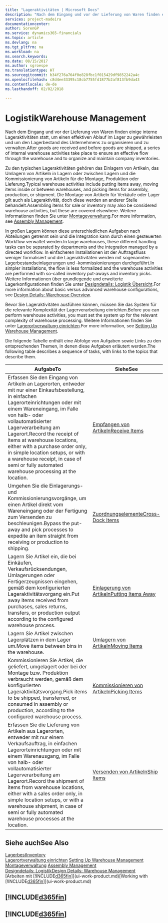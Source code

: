 ```yaml
---
title: "Lageraktivitäten | Microsoft Docs"
description: "Nach dem Eingang und vor der Lieferung von Waren finden einige interne Lageraktivitäten statt, um einen effektiven Ablauf im Lager zu gewährleisten und um den Lagerbestand des Unternehmens zu organisieren und zu verwalten."
services: project-madeira
documentationcenter: 
author: SorenGP
ms.service: dynamics365-financials
ms.topic: article
ms.devlang: na
ms.tgt_pltfrm: na
ms.workload: na
ms.search.keywords: 
ms.date: 08/15/2017
ms.author: sgroespe
ms.translationtype: HT
ms.sourcegitcommit: b34f276a764f0e828fbc1f015429df9852242a4c
ms.openlocfilehash: c8d4ee33395c18cb7755fd1877b2af813fb9da43
ms.contentlocale: de-de
ms.lasthandoff: 02/02/2018

---
```

# <a name="warehouse-management"></a><span data-ttu-id="24f62-103">Logistik</span><span class="sxs-lookup"><span data-stu-id="24f62-103">Warehouse Management</span></span>
<span data-ttu-id="24f62-104">Nach dem Eingang und vor der Lieferung von Waren finden einige interne Lageraktivitäten statt, um einen effektiven Ablauf im Lager zu gewährleisten und um den Lagerbestand des Unternehmens zu organisieren und zu verwalten.</span><span class="sxs-lookup"><span data-stu-id="24f62-104">After goods are received and before goods are shipped, a series of internal warehouse activities take place to ensure an effective flow through the warehouse and to organize and maintain company inventories.</span></span>

<span data-ttu-id="24f62-105">Zu den typischen Lageraktivitäten gehören das Einlagern von Artikeln, das Umlagern von Artikeln in Lagern oder zwischen Lagern und die Kommissionierung von Artikeln für die Montage, Produktion oder Lieferung.</span><span class="sxs-lookup"><span data-stu-id="24f62-105">Typical warehouse activities include putting items away, moving items inside or between warehouses, and picking items for assembly, production, or shipment.</span></span> <span data-ttu-id="24f62-106">Die Montage von Artikeln für Verkäufe oder Lager gilt auch als Lageraktivität, doch diese werden an anderer Stelle behandelt.</span><span class="sxs-lookup"><span data-stu-id="24f62-106">Assembling items for sale or inventory may also be considered warehouse activities, but these are covered elsewhere.</span></span> <span data-ttu-id="24f62-107">Weitere Informationen finden Sie unter [Montageverwaltung](assembly-assemble-items.md).</span><span class="sxs-lookup"><span data-stu-id="24f62-107">For more information, see [Assembly Management](assembly-assemble-items.md).</span></span>  

<span data-ttu-id="24f62-108">In großen Lagern können diese unterschiedlichen Aufgaben nach Abteilungen getrennt sein und die Integration kann durch einen gesteuerten Workflow verwaltet werden.</span><span class="sxs-lookup"><span data-stu-id="24f62-108">In large warehouses, these different handling tasks can be separated by departments and the integration managed by a directed workflow.</span></span> <span data-ttu-id="24f62-109">In einfacheren Installationen ist der Auftragsfluss weniger formalisiert und die Lageraktivitäten werden mit sogenannten Lagerbestandseinlagerungen und -kommissionierungen durchgeführt.</span><span class="sxs-lookup"><span data-stu-id="24f62-109">In simpler installations, the flow is less formalized and the warehouse activities are performed with so-called inventory put-aways and inventory picks.</span></span> <span data-ttu-id="24f62-110">Weitere Informationen über grundlegende und erweiterte Lagerkonfigurationen finden Sie unter [Designdetails: Logistik Übersicht](design-details-warehouse-overview.md).</span><span class="sxs-lookup"><span data-stu-id="24f62-110">For more information about basic versus advanced warehouse configurations, see [Design Details: Warehouse Overview](design-details-warehouse-overview.md).</span></span>

<span data-ttu-id="24f62-111">Bevor Sie Lageraktivitäten ausführen können, müssen Sie das System für die relevante Komplexität der Lagerverarbeitung einrichten.</span><span class="sxs-lookup"><span data-stu-id="24f62-111">Before you can perform warehouse activities, you must set the system up for the relevant complexity of warehouse processing.</span></span> <span data-ttu-id="24f62-112">Weitere Informationen finden Sie unter [Lagerortverwaltung einrichten](warehouse-setup-warehouse.md).</span><span class="sxs-lookup"><span data-stu-id="24f62-112">For more information, see [Setting Up Warehouse Management](warehouse-setup-warehouse.md).</span></span>

 <span data-ttu-id="24f62-113">Die folgende Tabelle enthält eine Abfolge von Aufgaben sowie Links zu den entsprechenden Themen, in denen diese Aufgaben erläutert werden.</span><span class="sxs-lookup"><span data-stu-id="24f62-113">The following table describes a sequence of tasks, with links to the topics that describe them.</span></span>   

|<span data-ttu-id="24f62-114">**Aufgabe**</span><span class="sxs-lookup"><span data-stu-id="24f62-114">**To**</span></span>|<span data-ttu-id="24f62-115">**Siehe**</span><span class="sxs-lookup"><span data-stu-id="24f62-115">**See**</span></span>|  
|------------|-------------|  
|<span data-ttu-id="24f62-116">Erfassen Sie den Eingang von Artikeln an Lagerorten, entweder mit nur einer Einkaufsbestellung, in einfachen Lagerorteinrichtungen oder mit einem Wareneingang, im Falle von halb- oder vollautomatisierter Lagerverarbeitung am Lagerort.</span><span class="sxs-lookup"><span data-stu-id="24f62-116">Record the receipt of items at warehouse locations, either with a purchase order only, in simple location setups, or with a warehouse receipt, in case of semi or fully automated warehouse processing at the location.</span></span>|[<span data-ttu-id="24f62-117">Empfangen von Artikeln</span><span class="sxs-lookup"><span data-stu-id="24f62-117">Receive Items</span></span>](warehouse-how-receive-items.md)|
|<span data-ttu-id="24f62-118">Umgehen Sie die Einlagerungs- und Kommissionierungsvorgänge, um einen Artikel direkt vom Wareneingang oder der Fertigung zum Versenden zu beschleunigen.</span><span class="sxs-lookup"><span data-stu-id="24f62-118">Bypass the put-away and pick processes to expedite an item straight from receiving or production to shipping.</span></span>|[<span data-ttu-id="24f62-119">Zuordnungselemente</span><span class="sxs-lookup"><span data-stu-id="24f62-119">Cross-Dock Items</span></span>](warehouse-how-to-cross-dock-items.md)|    
|<span data-ttu-id="24f62-120">Lagern Sie Artikel ein, die bei Einkäufen, Verkaufsrücksendungen, Umlagerungen oder Fertigerzeugnissen eingehen, gemäß dem konfigurierten Lageraktivitätsvorgang ein.</span><span class="sxs-lookup"><span data-stu-id="24f62-120">Put away items received from purchases, sales returns, transfers, or production output according to the configured warehouse process.</span></span>|[<span data-ttu-id="24f62-121">Einlagerung von Artikeln</span><span class="sxs-lookup"><span data-stu-id="24f62-121">Putting Items Away</span></span>](warehouse-put-away-items.md)|
|<span data-ttu-id="24f62-122">Lagern Sie Artikel zwischen Lagerplätzen in dem Lager um.</span><span class="sxs-lookup"><span data-stu-id="24f62-122">Move items between bins in the warehouse.</span></span>|[<span data-ttu-id="24f62-123">Umlagern von Artikeln</span><span class="sxs-lookup"><span data-stu-id="24f62-123">Moving Items</span></span>](warehouse-move-items.md)|
|<span data-ttu-id="24f62-124">Kommissionieren Sie Artikel, die geliefert, umgelagert oder bei der Montage bzw. Produktion verbraucht werden, gemäß dem konfigurierten Lageraktivitätsvorgang.</span><span class="sxs-lookup"><span data-stu-id="24f62-124">Pick items to be shipped, transferred, or consumed in assembly or production, according to the configured warehouse process.</span></span>|[<span data-ttu-id="24f62-125">Kommissionieren von Artikeln</span><span class="sxs-lookup"><span data-stu-id="24f62-125">Picking Items</span></span>](warehouse-pick-items.md)|
|<span data-ttu-id="24f62-126">Erfassen Sie die Lieferung von Artikeln aus Lagerorten, entweder mit nur einem Verkaufsauftrag, in einfachen Lagerorteinrichtungen oder mit einem Warenausgang, im Falle von halb- oder vollautomatisierter Lagerverarbeitung am Lagerort.</span><span class="sxs-lookup"><span data-stu-id="24f62-126">Record the shipment of items from warehouse locations, either with a sales order only, in simple location setups, or with a warehouse shipment, in case of semi or fully automated warehouse processes at the location.</span></span>|[<span data-ttu-id="24f62-127">Versenden von Artikeln</span><span class="sxs-lookup"><span data-stu-id="24f62-127">Ship Items</span></span>](warehouse-how-ship-items.md)|  

## <a name="see-also"></a><span data-ttu-id="24f62-128">Siehe auch</span><span class="sxs-lookup"><span data-stu-id="24f62-128">See Also</span></span>  
[<span data-ttu-id="24f62-129">Lagerbest</span><span class="sxs-lookup"><span data-stu-id="24f62-129">Inventory</span></span>](inventory-manage-inventory.md)  
<span data-ttu-id="24f62-130">[Lagerortverwaltung einrichten](warehouse-setup-warehouse.md)   </span><span class="sxs-lookup"><span data-stu-id="24f62-130">[Setting Up Warehouse Management](warehouse-setup-warehouse.md)   </span></span>  
<span data-ttu-id="24f62-131">[Montageverwaltung](assembly-assemble-items.md)  </span><span class="sxs-lookup"><span data-stu-id="24f62-131">[Assembly Management](assembly-assemble-items.md)  </span></span>  
[<span data-ttu-id="24f62-132">Designdetails: Logistik</span><span class="sxs-lookup"><span data-stu-id="24f62-132">Design Details: Warehouse Management</span></span>](design-details-warehouse-management.md)  
<span data-ttu-id="24f62-133">[Arbeiten mit [!INCLUDE[d365fin](includes/d365fin_md.md)]](ui-work-product.md)</span><span class="sxs-lookup"><span data-stu-id="24f62-133">[Working with [!INCLUDE[d365fin](includes/d365fin_md.md)]](ui-work-product.md)</span></span>  

## [!INCLUDE[d365fin](includes/free_trial_md.md)]  
## [!INCLUDE[d365fin](includes/training_link_md.md)]

